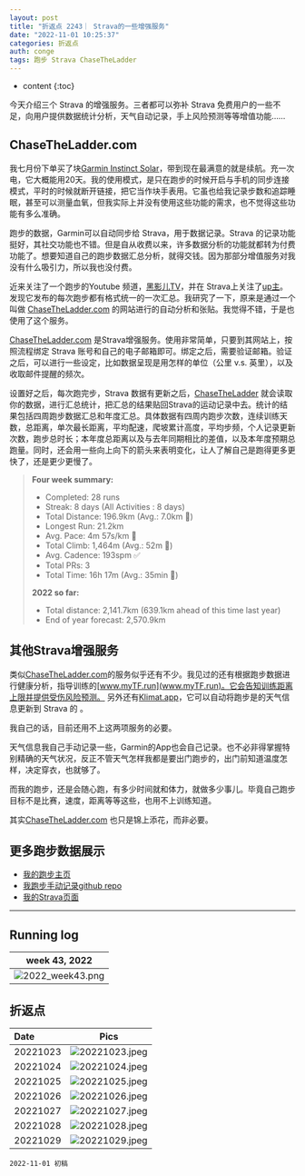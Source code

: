 ```yaml
---
layout: post
title: "折返点 2243｜ Strava的一些增强服务"
date: "2022-11-01 10:25:37"
categories: 折返点
auth: conge
tags: 跑步 Strava ChaseTheLadder
---
```

* content
{:toc}

今天介绍三个 Strava 的增强服务。三者都可以弥补 Strava 免费用户的一些不足，向用户提供数据统计分析，天气自动记录，手上风险预测等等增值功能……




## ChaseTheLadder.com

我七月份下单买了块[Garmin Instinct Solar](https://conge.github.io/2022/07/16/ReturnPoint-garmin/)，带到现在最满意的就是续航。充一次电，它大概能用20天。我的使用模式，是只在跑步的时候开启与手机的同步连接模式，平时的时候就断开链接，把它当作块手表用。它虽也给我记录步数和追踪睡眠，甚至可以测量血氧，但我实际上并没有使用这些功能的需求，也不觉得这些功能有多么准确。

跑步的数据，Garmin可以自动同步给 Strava，用于数据记录。Strava 的记录功能挺好，其社交功能也不错。但是自从收费以来，许多数据分析的功能就都转为付费功能了。想要知道自己的跑步数据汇总分析，就得交钱。因为那部分增值服务对我没有什么吸引力，所以我也没付费。

近来关注了一个跑步的Youtube 频道，[黑影儿TV](https://www.youtube.com/channel/UCBvcXPwXIRhKuTxe-6sVT8A)，并在 Strava上关注了[up主](https://www.strava.com/athletes/10229945)。发现它发布的每次跑步都有格式统一的一次汇总。我研究了一下，原来是通过一个叫做 [ChaseTheLadder.com](ChaseTheLadder.com) 的网站进行的自动分析和张贴。我觉得不错，于是也使用了这个服务。

[ChaseTheLadder.com](ChaseTheLadder.com) 是Strava增强服务。使用非常简单，只要到其网站上，按照流程绑定 Strava 账号和自己的电子邮箱即可。绑定之后，需要验证邮箱。验证之后，可以进行一些设定，比如数据呈现是用怎样的单位（公里 v.s. 英里），以及收取邮件提醒的频次。

设置好之后，每次跑完步，Strava 数据有更新之后，[ChaseTheLadder](ChaseTheLadder.com) 就会读取你的数据，进行汇总统计，把汇总的结果贴回Strava的运动记录中去。统计的结果包括四周跑步数据汇总和年度汇总。具体数据有四周内跑步次数，连续训练天数，总距离，单次最长距离，平均配速，爬坡累计高度，平均步频，个人记录更新次数，跑步总时长；本年度总距离以及与去年同期相比的差值，以及本年度预期总跑量。同时，还会用一些向上向下的箭头来表明变化，让人了解自己是跑得更多更快了，还是更少更慢了。

> **Four week summary:**
> * Completed: 28 runs
> * Streak: 8 days (All Activities : 8 days)
> * Total Distance: 196.9km (Avg.: 7.0km 🔻)
> * Longest Run: 21.2km
> * Avg. Pace: 4m 57s/km 🔻
> * Total Climb: 1,464m (Avg.: 52m 🔻)
> * Avg. Cadence: 193spm ✅
> * Total PRs: 3
> * Total Time: 16h 17m (Avg.: 35min 🔻)
> 
> **2022 so far:**
> * Total distance: 2,141.7km (639.1km ahead of this time last year)
> * End of year forecast: 2,570.9km

## 其他Strava增强服务

类似[ChaseTheLadder.com](ChaseTheLadder.com)的服务似乎还有不少。我见过的还有根据跑步数据进行健康分析，指导训练的[www.myTF.run](www.myTF.run)。它会告知训练距离上限并提供受伤风险预测。 另外还有[Klimat.app](Klimat.app)，它可以自动将跑步是的天气信息更新到 Strava 的 。

我自己的话，目前还用不上这两项服务的必要。

天气信息我自己手动记录一些，Garmin的App也会自己记录。也不必非得掌握特别精确的天气状况，反正不管天气怎样我都是要出门跑步的，出门前知道温度怎样，决定穿衣，也就够了。

而我的跑步，还是会随心跑，有多少时间就和体力，就做多少事儿。毕竟自己跑步目标不是比赛，速度，距离等等这些，也用不上训练知道。

其实[ChaseTheLadder.com](ChaseTheLadder.com) 也只是锦上添花，而非必要。

## 更多跑步数据展示

* [我的跑步主页](https://conge.github.io/running_page/)
* [我跑步手动记录github repo](https://github.com/conge/RunningStreak)
* [我的Strava页面](https://www.strava.com/athletes/57680242)

---

## Running log

|                            week 43, 2022                            |
| :------------------------------------------------------------------: |
|![2022_week43.png](https://s2.loli.net/2022/11/02/7ToaSZW9cetINhU.png) |

## 折返点

| Date     |                                Pics                                |
| :------- | :----------------------------------------------------------------: |
| 20221023 |![20221023.jpeg](https://s2.loli.net/2022/11/02/68kW4sJHuw1dNTC.jpg)  |
| 20221024 |![20221024.jpeg](https://s2.loli.net/2022/11/02/DOh6xoucfjwT2qW.jpg)  |
| 20221025 |![20221025.jpeg](https://s2.loli.net/2022/11/02/kdAZfm3z7E1KRPO.jpg)  |
| 20221026 |![20221026.jpeg](https://s2.loli.net/2022/11/02/ZsVBjaAUkqJnhz5.jpg)  |
| 20221027 |![20221027.jpeg](https://s2.loli.net/2022/11/02/ASy7IrNhc5wmTMp.jpg)  |
| 20221028 |![20221028.jpeg](https://s2.loli.net/2022/11/02/XQgTkvjnJqadFYC.jpg)  |
| 20221029 |![20221029.jpeg](https://s2.loli.net/2022/11/02/oiLucjh5WTGsbZr.jpg)  |

```
2022-11-01 初稿
```
